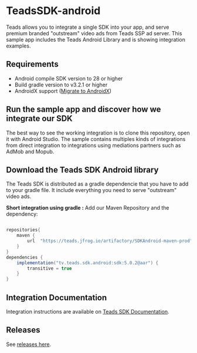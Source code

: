 # TeadsSDK-android

Teads allows you to integrate a single SDK into your app, and serve premium branded "outstream" video ads from Teads SSP ad server. This sample app includes the Teads Android Library and is showing integration examples.

## Requirements 
* Android compile SDK version to 28 or higher
* Build gradle version to v3.2.1 or higher
* AndroidX support ([Migrate to AndroidX](https://developer.android.com/jetpack/androidx/migrate))

## Run the sample app and discover how we integrate our SDK
The best way to see the working integration is to clone this repository, open it with Android Studio. The sample contains multiples kinds of integrations from direct integration to integrations using mediations partners such as AdMob and Mopub.

## Download the Teads SDK Android library

The Teads SDK is distributed as a gradle dependencie that you have to add to your gradle file. It include everything you need to serve "outstream" video ads.

**Short integration using gradle :**
Add our Maven Repository and the dependency: 
```groovy

repositories{
    maven {
        url  "https://teads.jfrog.io/artifactory/SDKAndroid-maven-prod"
    }
}
dependencies {
    implementation("tv.teads.sdk.android:sdk:5.0.2@aar") {
        transitive = true
    }
}
```


## Integration Documentation
Integration instructions are available on [Teads SDK Documentation](https://support.teads.tv/support/solutions/articles/36000314755).

## Releases

See [releases here](https://github.com/teads/TeadsSDK-android/releases). 
